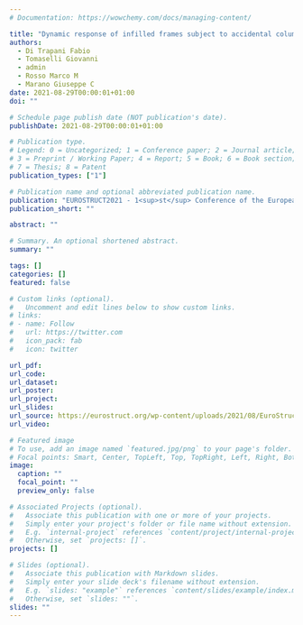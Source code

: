 ```yaml
---
# Documentation: https://wowchemy.com/docs/managing-content/

title: "Dynamic response of infilled frames subject to accidental column losses"
authors:
  - Di Trapani Fabio
  - Tomaselli Giovanni
  - admin
  - Rosso Marco M
  - Marano Giuseppe C
date: 2021-08-29T00:00:01+01:00
doi: ""

# Schedule page publish date (NOT publication's date).
publishDate: 2021-08-29T00:00:01+01:00

# Publication type.
# Legend: 0 = Uncategorized; 1 = Conference paper; 2 = Journal article;
# 3 = Preprint / Working Paper; 4 = Report; 5 = Book; 6 = Book section;
# 7 = Thesis; 8 = Patent
publication_types: ["1"]

# Publication name and optional abbreviated publication name.
publication: "EUROSTRUCT2021 - 1<sup>st</sup> Conference of the European Association on Quality Control of Bridges and Structures, 29<sup>th</sup>-1<sup>st</sup> September 2021 | Padua (Italy)"
publication_short: ""

abstract: ""

# Summary. An optional shortened abstract.
summary: ""

tags: []
categories: []
featured: false

# Custom links (optional).
#   Uncomment and edit lines below to show custom links.
# links:
# - name: Follow
#   url: https://twitter.com
#   icon_pack: fab
#   icon: twitter

url_pdf:
url_code:
url_dataset:
url_poster:
url_project:
url_slides:
url_source: https://eurostruct.org/wp-content/uploads/2021/08/EuroStruct_TechProgramme_Final.pdf
url_video:

# Featured image
# To use, add an image named `featured.jpg/png` to your page's folder. 
# Focal points: Smart, Center, TopLeft, Top, TopRight, Left, Right, BottomLeft, Bottom, BottomRight.
image:
  caption: ""
  focal_point: ""
  preview_only: false

# Associated Projects (optional).
#   Associate this publication with one or more of your projects.
#   Simply enter your project's folder or file name without extension.
#   E.g. `internal-project` references `content/project/internal-project/index.md`.
#   Otherwise, set `projects: []`.
projects: []

# Slides (optional).
#   Associate this publication with Markdown slides.
#   Simply enter your slide deck's filename without extension.
#   E.g. `slides: "example"` references `content/slides/example/index.md`.
#   Otherwise, set `slides: ""`.
slides: ""
---
```

